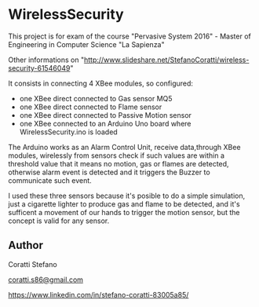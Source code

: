 # WirelessSecurity

This project is for exam of the course "Pervasive System 2016" - Master of Engineering in Computer Science "La Sapienza"

Other informations on "http://www.slideshare.net/StefanoCoratti/wireless-security-61546049" 

It consists in connecting 4 XBee modules, so configured:
- one XBee direct connected to Gas sensor MQ5
- one XBee direct connected to Flame sensor 
- one XBee direct connected to Passive Motion sensor
- one XBee connected to an Arduino Uno board where WirelessSecurity.ino is loaded

The Arduino works as an Alarm Control Unit, receive data,through XBee modules, wirelessly from sensors
  check if such values are within a threshold value that it means no motion, gas or flames are detected,
  otherwise alarm event is detected and it triggers the Buzzer to communicate such event.
  
I used these three sensors because it's posible to do a simple simulation, 
just a cigarette lighter to produce gas and flame to be detected, and it's sufficent a movement of our hands 
to trigger the motion sensor, but the concept is valid for any sensor.

Author
-----------------
Coratti Stefano


coratti.s86@gmail.com

https://www.linkedin.com/in/stefano-coratti-83005a85/
